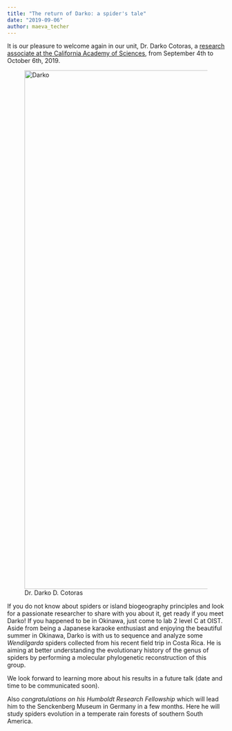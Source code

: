```yaml
---
title: "The return of Darko: a spider's tale"
date: "2019-09-06"
author: maeva_techer
---
```


It is our pleasure to welcome again in our unit, Dr. Darko Cotoras, a [research associate at the California Academy of Sciences](https://www.calacademy.org/staff/ibss/entomology/darko-d-cotoras), from September 4th to October 6th, 2019. 

<figure>
    <a href="Darko"><img src="{{ site.url }}{{ site.baseurl }}/images/cotoras-molokai.jpg" alt="Darko" width="1200"></a>
    <figcaption>Dr. Darko D. Cotoras </figcaption>
</figure>

If you do not know about spiders or island biogeography principles and look for a passionate researcher to share with you about it, get ready if you meet Darko! If you happened to be in Okinawa, just come to lab 2 level C at OIST. Aside from being a Japanese karaoke enthusiast and enjoying the beautiful summer in Okinawa, Darko is with us to sequence and analyze some *Wendilgarda* spiders collected from his recent field trip in Costa Rica. He is aiming at better understanding the evolutionary history of the genus of spiders by performing a molecular phylogenetic reconstruction of this group.

We look forward to learning more about his results in a future talk (date and time to be communicated soon). 

Also *congratulations on his Humboldt Research Fellowship* which will lead him to the Senckenberg Museum in Germany in a few months. Here he will study spiders evolution in a temperate rain forests of southern South America.